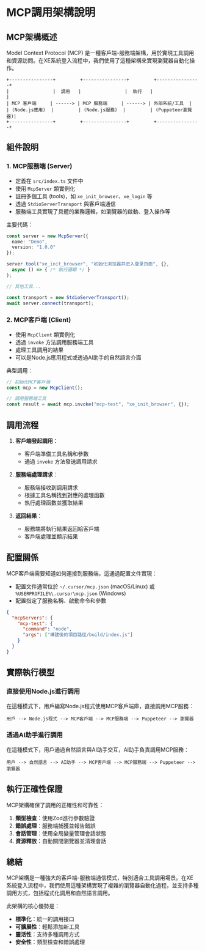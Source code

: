 # MCP調用架構說明

## MCP架構概述

Model Context Protocol (MCP) 是一種客戶端-服務端架構，用於實現工具調用和資源訪問。在XE系統登入流程中，我們使用了這種架構來實現瀏覽器自動化操作。

```
+----------------+         +----------------+         +----------------+
|                |  調用   |                |  執行   |                |
| MCP 客戶端     | ------> | MCP 服務端     | ------> | 外部系統/工具  |
| (Node.js應用)  |         | (Node.js服務)  |         | (Puppeteer瀏覽器)|
+----------------+         +----------------+         +----------------+
```

## 組件說明

### 1. MCP服務端 (Server)

- 定義在 `src/index.ts` 文件中
- 使用 `McpServer` 類實例化
- 註冊多個工具 (tools)，如 `xe_init_browser`、`xe_login` 等
- 透過 `StdioServerTransport` 與客戶端通信
- 服務端工具實現了具體的業務邏輯，如瀏覽器的啟動、登入操作等

主要代碼：
```typescript
const server = new McpServer({
  name: "Demo",
  version: "1.0.0"
});

server.tool("xe_init_browser", "初始化浏览器并进入登录页面", {}, 
  async () => { /* 執行邏輯 */ }
);

// 其他工具...

const transport = new StdioServerTransport();
await server.connect(transport);
```

### 2. MCP客戶端 (Client)

- 使用 `McpClient` 類實例化
- 透過 `invoke` 方法調用服務端工具
- 處理工具調用的結果
- 可以是Node.js應用程式或透過AI助手的自然語言介面

典型調用：
```typescript
// 初始化MCP客戶端
const mcp = new McpClient();

// 調用服務端工具
const result = await mcp.invoke("mcp-test", "xe_init_browser", {});
```

## 調用流程

1. **客戶端發起調用**：
   - 客戶端準備工具名稱和參數
   - 通過 `invoke` 方法發送調用請求

2. **服務端處理請求**：
   - 服務端接收到調用請求
   - 根據工具名稱找到對應的處理函數
   - 執行處理函數並獲取結果

3. **返回結果**：
   - 服務端將執行結果返回給客戶端
   - 客戶端處理並顯示結果

## 配置關係

MCP客戶端需要知道如何連接到服務端，這通過配置文件實現：

- 配置文件通常位於 `~/.cursor/mcp.json` (macOS/Linux) 或 `%USERPROFILE%\.cursor\mcp.json` (Windows)
- 配置指定了服務名稱、啟動命令和參數

```json
{
  "mcpServers": {
    "mcp-test": {
      "command": "node",
      "args": ["構建後的項目路徑/build/index.js"]
    }
  }
}
```

## 實際執行模型

### 直接使用Node.js進行調用

在這種模式下，用戶編寫Node.js程式使用MCP客戶端庫，直接調用MCP服務：

```
用戶 --> Node.js程式 --> MCP客戶端 --> MCP服務端 --> Puppeteer --> 瀏覽器
```

### 透過AI助手進行調用

在這種模式下，用戶通過自然語言與AI助手交互，AI助手負責調用MCP服務：

```
用戶 --> 自然語言 --> AI助手 --> MCP客戶端 --> MCP服務端 --> Puppeteer --> 瀏覽器
```

## 執行正確性保證

MCP架構確保了調用的正確性和可靠性：

1. **類型檢查**：使用Zod進行參數驗證
2. **錯誤處理**：服務端捕獲並報告錯誤
3. **會話管理**：使用全局變量管理會話狀態
4. **資源釋放**：自動關閉瀏覽器並清理會話

## 總結

MCP架構是一種強大的客戶端-服務端通信模式，特別適合工具調用場景。在XE系統登入流程中，我們使用這種架構實現了複雜的瀏覽器自動化過程，並支持多種調用方式，包括程式化調用和自然語言調用。

此架構的核心優勢是：
- **標準化**：統一的調用接口
- **可擴展性**：輕鬆添加新工具
- **靈活性**：支持多種調用方式
- **安全性**：類型檢查和錯誤處理 